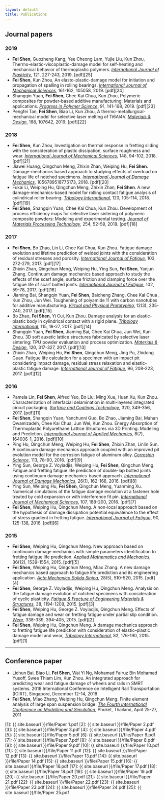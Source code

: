 ```yaml
---
layout: default
title: Publications 
---
```


<span id='badgeCont865257' style='width:126px'><script src='http://labs.researcherid.com/mashlets?el=badgeCont865257&mashlet=badge&showTitle=false&className=a&rid=P-7375-2018'></script></span>

## Journal papers

### 2019

* **Fei Shen**, Guozheng Kang, Yee Cheong Lam, Yujie Liu, Kun Zhou, Thermo-elastic-viscoplastic-damage model for self-heating and mechanical behavior of thermoplastic polymers. *<u>International Journal of Plasticity</u>*, 121, 227-243, 2019. [pdf][25] 
* **Fei Shen**, Kun Zhou, An elasto-plastic-damage model for initiation and propagation of spalling in rolling bearings. *<u>International Journal of Mechanical Sciences</u>*, 161-162, 105058, 2019. [pdf][24] 
* Shangqin Yuan, **Fei Shen**, Chee Kai Chua, Kun Zhou, Polymeric composites for powder-based additive manufacturing: Materials and applications. *<u>Progress in Polymer Science</u>*, 91, 141-168, 2019. [pdf][23]
* Pengfei Tan, **Fei Shen**, Biao Li, Kun Zhou, A thermo-metallurgical-mechanical model for selective laser melting of Ti6Al4V. *<u>Materials & Design</u>*, 168, 107642, 2019. [pdf][22]

### 2018

* **Fei Shen**, Kun Zhou, Investigation on thermal response in fretting sliding with the consideration of plastic dissipation, surface roughness and wear. *<u>International Journal of Mechanical Sciences</u>*, 148, 94-102, 2018. [pdf][21]
* Jiawei Huang, Qingchun Meng, Zhixin Zhan, Weiping Hu, **Fei Shen**. Damage-mechanics based approach to studying effects of overload on fatigue life of notched specimens. *<u>International Journal of Damage Mechanics</u>*, 1056789518775173, 2018. [pdf][20] 
* Fukai Li, Weiping Hu, Qingchun Meng, Zhixin Zhan, **Fei Shen**. A new damage-mechanics-based model for rolling contact fatigue analysis of cylindrical roller bearing. *<u>Tribology International</u>*, 120, 105-114, 2018. [pdf][19]
* **Fei Shen**, Shangqin Yuan, Chee Kai Chua, Kun Zhou. Development of process efficiency maps for selective laser sintering of polymeric composite powders: Modeling and experimental testing. *<u>Journal of Materials Processing Technology</u>*, 254, 52-59, 2018. [pdf][18] 

### 2017
* **Fei Shen**, Bo Zhao, Lin Li, Chee Kai Chua, Kun Zhou. Fatigue damage evolution and lifetime prediction of welded joints with the consideration of residual stresses and porosity. *<u>International Journal of Fatigue</u>*, 103, 272-279, 2017. [pdf][17]
* Zhixin Zhan, Qingchun Meng, Weiping Hu, Ying Sun, **Fei Shen**, Yanjun Zhang. Continuum damage mechanics based approach to study the effects of the scarf angle, surface friction and clamping force over the fatigue life of scarf bolted joints. *<u>International Journal of Fatigue</u>*, 102, 59-78, 2017. [pdf][16]
* Jiaming Bai, Shangqin Yuan, **Fei Shen**, Baicheng Zhang, Chee Kai Chua , Kun Zhou, Jun Wei. Toughening of polyamide 11 with carbon nanotubes for additive manufacturing. *<u>Virtual and Physical Prototyping</u>*, 12(3), 235-240, 2017. [pdf][15]
* Bo Zhao, **Fei Shen**, Yi Cui, Kun Zhou. Damage analysis for an elastic-plastic body in cylindrical contact with a rigid plane. *<u>Tribology International</u>*, 115, 18-27, 2017. [pdf][14]
* Shangqin Yuan, **Fei Shen**, Jiaming Bai, Chee Kai Chua, Jun Wei, Kun Zhou. 3D soft auxetic lattice structures fabricated by selective laser sintering: TPU powder evaluation and process optimization. *<u>Materials & Design</u>*, 120, 317-327, 2017. [pdf][13]
* Zhixin Zhan, Weiping Hu, **Fei Shen**, Qingchun Meng, Jing Pu, Zhidong Guan. Fatigue life calculation for a specimen with an impact pit considering impact damage, residual stress relaxation and elastic-plastic fatigue damage. *<u>International Journal of Fatigue</u>*, 96, 208-223, 2017. [pdf][12]

### 2016

* Pamela Lin, **Fei Shen**, Alfred Yeo, Bo Liu, Ming Xue, Huan Xu, Kun Zhou. Characterization of interfacial delamination in multi-layered integrated circuit packaging. *<u>Surface and Coatings Technology</u>*, 320, 349-356, 2017. [pdf][11]
* **Fei Shen**, Shangqin Yuan, Yanchunni Guo, Bo Zhao, Jiaming Bai, Mahan Qwamizadeh, Chee Kai Chua, Jun Wei, Kun Zhou. Energy Absorption of Thermoplastic Polyurethane Lattice Structures via 3D Printing: Modeling and Prediction. *<u>International Journal of Applied Mechanics</u>*, 8(7), 164006-1, 2016. [pdf][10]
* Ping Hu, Qingchun Meng, Weiping Hu, **Fei Shen**, Zhixin Zhan, Linlin Sun. A continuum damage mechanics approach coupled with an improved pit evolution model for the corrosion fatigue of aluminum alloy. *<u>Corrosion Science</u>*, 113, 78-90, 2016. [pdf][9]
* Ying Sun, George Z. Voyiadjis, Weiping Hu, **Fei Shen**, Qingchun Meng. Fatigue and fretting fatigue life prediction of double-lap bolted joints using continuum damage mechanics-based approach. *<u>International Journal of Damage Mechanics</u>*, 26(1), 162-168, 2016. [pdf][8]
* Ying Sun, Weiping Hu, **Fei Shen**, Qingchun Meng, Yuanming Xu. Numerical simulations of the fatigue damage evolution at a fastener hole treated by cold expansion or with interference fit pin. *<u>International Journal of Mechanical Sciences</u>*, 107, 188-200, 2016. [pdf][7]
* **Fei Shen**, Weiping Hu, Qingchun Meng. A non-local approach based on the hypothesis of damage dissipation potential equivalence to the effect of stress gradient in fretting fatigue. *<u>International Journal of Fatigue</u>*, 90, 125-138, 2016. [pdf][6]

### 2015

* **Fei Shen**, Weiping Hu, Qingchun Meng. New approach based on continuum damage mechanics with simple parameters identification to fretting fatigue life prediction. *<u>Applied Mathematics and Mechanics</u>*, 36(12), 1539-1554, 2015. [pdf][5]
* **Fei Shen**, Weiping Hu, Qingchun Meng, Miao Zhang. A new damage mechanics based approach to fatigue life prediction and its engineering application. *<u>Acta Mechanica Solida Sinica</u>*, 28(5), 510-520, 2015. [pdf][4]
* **Fei Shen**, George Z. Voyiadjis, Weiping Hu, Qingchun Meng. Analysis on the fatigue damage evolution of notched specimens with consideration of cyclic plasticity. *<u>Fatigue & Fracture of Engineering Materials & Structures</u>*, 38, 1194-1208, 2015. [pdf][3]
* **Fei Shen**, Weiping Hu, George Z. Voyiadjis, Qingchun Meng. Effects of fatigue damage and wear on fretting fatigue under partial slip condition. *<u>Wear</u>*, 338-339, 394-405, 2015. [pdf][2]
* **Fei Shen**, Weiping Hu, Qingchun Meng. A damage mechanics approach to fretting fatigue life prediction with consideration of elastic–plastic damage model and wear, *<u>Tribology International</u>*, 82, 176-190, 2015. [pdf][1]

<hr>

## Conference paper

* Lichun Bai, Biao Li, **Fei Shen**, Wai Yi Ng, Mohamad Fairuz Bin Mohamad Yusoff, Swee Thiam Lim, Kun Zhou. An integrated approach for predicting wear and fatigue damage of wheels and rails in SMRT systems. 2018 International Conference on Intelligent Rail Transportation (ICIRT), Singapore, December 12-14, 2018
* **Fei Shen**, Miao Zhang, Weiping Hu, Qingchun Meng. Finite element analysis of large span suspension bridge. *<u>The Fourth International Conference on Modelling and Simulation</u>*, Phuket, Thailand, April 25-27, 2011

 

[1]: {{ site.baseurl }}/file/Paper 1.pdf
[2]: {{ site.baseurl }}/file/Paper 2.pdf
[3]: {{ site.baseurl }}/file/Paper 3.pdf 
[4]: {{ site.baseurl }}/file/Paper 4.pdf
[5]: {{ site.baseurl }}/file/Paper 5.pdf 
[6]: {{ site.baseurl }}/file/Paper 6.pdf 
[7]: {{ site.baseurl }}/file/Paper 7.pdf 
[8]: {{ site.baseurl }}/file/Paper 8.pdf 
[9]: {{ site.baseurl }}/file/Paper 9.pdf 
[10]: {{ site.baseurl }}/file/Paper 10.pdf 
[11]: {{ site.baseurl }}/file/Paper 11.pdf 
[12]: {{ site.baseurl }}/file/Paper 12.pdf 
[13]: {{ site.baseurl }}/file/Paper 13.pdf 
[14]: {{ site.baseurl }}/file/Paper 14.pdf 
[15]: {{ site.baseurl }}/file/Paper 15.pdf
[16]: {{ site.baseurl }}/file/Paper 16.pdf
[17]: {{ site.baseurl }}/file/Paper 17.pdf
[18]: {{ site.baseurl }}/file/Paper 18.pdf
[19]: {{ site.baseurl }}/file/Paper 19.pdf
[20]: {{ site.baseurl }}/file/Paper 20.pdf
[21]: {{ site.baseurl }}/file/Paper 21.pdf
[22]: {{ site.baseurl }}/file/Paper 22.pdf
[23]: {{ site.baseurl }}/file/Paper 23.pdf
[24]: {{ site.baseurl }}/file/Paper 24.pdf
[25]: {{ site.baseurl }}/file/Paper 25.pdf